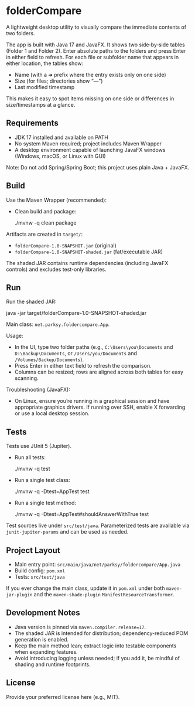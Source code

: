 # folderCompare

A lightweight desktop utility to visually compare the immediate contents of two folders.

The app is built with Java 17 and JavaFX. It shows two side‑by‑side tables (Folder 1 and Folder 2). Enter absolute paths to the folders and press Enter in either field to refresh. For each file or subfolder name that appears in either location, the tables show:

- Name (with a ➜ prefix where the entry exists only on one side)
- Size (for files; directories show “—”)
- Last modified timestamp

This makes it easy to spot items missing on one side or differences in size/timestamps at a glance.


## Requirements
- JDK 17 installed and available on PATH
- No system Maven required; project includes Maven Wrapper
- A desktop environment capable of launching JavaFX windows (Windows, macOS, or Linux with GUI)

Note: Do not add Spring/Spring Boot; this project uses plain Java + JavaFX.


## Build
Use the Maven Wrapper (recommended):

- Clean build and package:
  
  ./mvnw -q clean package

Artifacts are created in `target/`:
- `folderCompare-1.0-SNAPSHOT.jar` (original)
- `folderCompare-1.0-SNAPSHOT-shaded.jar` (fat/executable JAR)

The shaded JAR contains runtime dependencies (including JavaFX controls) and excludes test-only libraries.


## Run
Run the shaded JAR:

  java -jar target/folderCompare-1.0-SNAPSHOT-shaded.jar

Main class: `net.parksy.foldercompare.App`.

Usage:
- In the UI, type two folder paths (e.g., `C:\Users\you\Documents` and `D:\Backup\Documents`, or `/Users/you/Documents` and `/Volumes/Backup/Documents`).
- Press Enter in either text field to refresh the comparison.
- Columns can be resized; rows are aligned across both tables for easy scanning.

Troubleshooting (JavaFX):
- On Linux, ensure you’re running in a graphical session and have appropriate graphics drivers. If running over SSH, enable X forwarding or use a local desktop session.


## Tests
Tests use JUnit 5 (Jupiter).

- Run all tests:
  
  ./mvnw -q test

- Run a single test class:
  
  ./mvnw -q -Dtest=AppTest test

- Run a single test method:
  
  ./mvnw -q -Dtest=AppTest#shouldAnswerWithTrue test

Test sources live under `src/test/java`. Parameterized tests are available via `junit-jupiter-params` and can be used as needed.


## Project Layout
- Main entry point: `src/main/java/net/parksy/foldercompare/App.java`
- Build config: `pom.xml`
- Tests: `src/test/java`

If you ever change the main class, update it in `pom.xml` under both `maven-jar-plugin` and the `maven-shade-plugin` `ManifestResourceTransformer`.


## Development Notes
- Java version is pinned via `maven.compiler.release=17`.
- The shaded JAR is intended for distribution; dependency-reduced POM generation is enabled.
- Keep the main method lean; extract logic into testable components when expanding features.
- Avoid introducing logging unless needed; if you add it, be mindful of shading and runtime footprints.


## License
Provide your preferred license here (e.g., MIT).